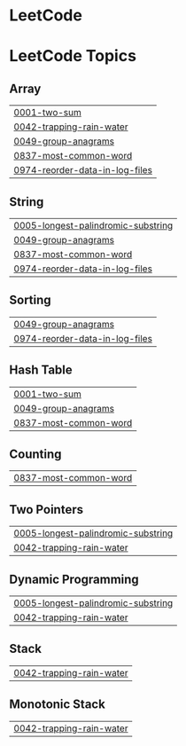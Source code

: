 # LeetCode
<!---LeetCode Topics Start-->
# LeetCode Topics
## Array
|  |
| ------- |
| [0001-two-sum](https://github.com/silvergun8291/LeetCode/tree/master/0001-two-sum) |
| [0042-trapping-rain-water](https://github.com/silvergun8291/LeetCode/tree/master/0042-trapping-rain-water) |
| [0049-group-anagrams](https://github.com/silvergun8291/LeetCode/tree/master/0049-group-anagrams) |
| [0837-most-common-word](https://github.com/silvergun8291/LeetCode/tree/master/0837-most-common-word) |
| [0974-reorder-data-in-log-files](https://github.com/silvergun8291/LeetCode/tree/master/0974-reorder-data-in-log-files) |
## String
|  |
| ------- |
| [0005-longest-palindromic-substring](https://github.com/silvergun8291/LeetCode/tree/master/0005-longest-palindromic-substring) |
| [0049-group-anagrams](https://github.com/silvergun8291/LeetCode/tree/master/0049-group-anagrams) |
| [0837-most-common-word](https://github.com/silvergun8291/LeetCode/tree/master/0837-most-common-word) |
| [0974-reorder-data-in-log-files](https://github.com/silvergun8291/LeetCode/tree/master/0974-reorder-data-in-log-files) |
## Sorting
|  |
| ------- |
| [0049-group-anagrams](https://github.com/silvergun8291/LeetCode/tree/master/0049-group-anagrams) |
| [0974-reorder-data-in-log-files](https://github.com/silvergun8291/LeetCode/tree/master/0974-reorder-data-in-log-files) |
## Hash Table
|  |
| ------- |
| [0001-two-sum](https://github.com/silvergun8291/LeetCode/tree/master/0001-two-sum) |
| [0049-group-anagrams](https://github.com/silvergun8291/LeetCode/tree/master/0049-group-anagrams) |
| [0837-most-common-word](https://github.com/silvergun8291/LeetCode/tree/master/0837-most-common-word) |
## Counting
|  |
| ------- |
| [0837-most-common-word](https://github.com/silvergun8291/LeetCode/tree/master/0837-most-common-word) |
## Two Pointers
|  |
| ------- |
| [0005-longest-palindromic-substring](https://github.com/silvergun8291/LeetCode/tree/master/0005-longest-palindromic-substring) |
| [0042-trapping-rain-water](https://github.com/silvergun8291/LeetCode/tree/master/0042-trapping-rain-water) |
## Dynamic Programming
|  |
| ------- |
| [0005-longest-palindromic-substring](https://github.com/silvergun8291/LeetCode/tree/master/0005-longest-palindromic-substring) |
| [0042-trapping-rain-water](https://github.com/silvergun8291/LeetCode/tree/master/0042-trapping-rain-water) |
## Stack
|  |
| ------- |
| [0042-trapping-rain-water](https://github.com/silvergun8291/LeetCode/tree/master/0042-trapping-rain-water) |
## Monotonic Stack
|  |
| ------- |
| [0042-trapping-rain-water](https://github.com/silvergun8291/LeetCode/tree/master/0042-trapping-rain-water) |
<!---LeetCode Topics End-->